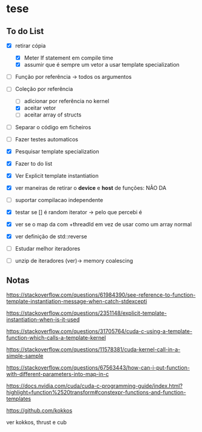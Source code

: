 # tese

## To do List
- [x] retirar cópia
  - [x] Meter If statement em compile time
  - [x] assumir que é sempre um vetor a usar template specialization
- [ ] Função por referência -> todos os argumentos
- [ ] Coleção por referência
  - [ ] adicionar por referência no kernel
  - [X] aceitar vetor
  - [ ] aceitar array of structs
- [ ] Separar o código em ficheiros
- [ ] Fazer testes automaticos
- [X] Pesquisar template specialization
- [x] Fazer to do list
- [x] Ver Explicit template instantiation
- [x] ver maneiras de retirar o __device__ e __host__ de funções: NÃO DA
- [ ] suportar compilacao independente
- [x] testar se [] é random iterator -> pelo que percebi é
- [x] ver se o map da com +threadId em vez de usar como um array normal
- [x] ver definição de std::reverse
- [ ] Estudar melhor iteradores
- [ ] unzip de iteradores (ver)-> memory coalescing



## Notas
https://stackoverflow.com/questions/61984390/see-reference-to-function-template-instantiation-message-when-catch-stdexcepti

https://stackoverflow.com/questions/2351148/explicit-template-instantiation-when-is-it-used

https://stackoverflow.com/questions/31705764/cuda-c-using-a-template-function-which-calls-a-template-kernel

https://stackoverflow.com/questions/11578381/cuda-kernel-call-in-a-simple-sample

https://stackoverflow.com/questions/67563443/how-can-i-put-function-with-different-parameters-into-map-in-c

https://docs.nvidia.com/cuda/cuda-c-programming-guide/index.html?highlight=function%2520transform#constexpr-functions-and-function-templates

https://github.com/kokkos

ver kokkos, thrust e cub